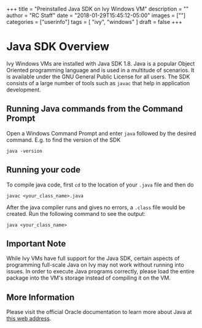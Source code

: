 +++
title = "Preinstalled Java SDK on Ivy Windows VM"
description = ""
author = "RC Staff"
date = "2018-01-29T15:45:12-05:00"
images = [""]
categories = ["userinfo"]
tags = [
    "ivy", 
    "windows"
]
draft = false
+++

# Java SDK Overview

Ivy Windows VMs are installed with Java SDK 1.8. Java is a popular Object Oriented programming
language and is used in a multitude of scenarios. It is available under the GNU General Public
License for all users. The SDK consists of a large number of tools such as ```javac``` that 
help in application development. 

## Running Java commands from the Command Prompt

Open a Windows Command Prompt and enter ```java``` followed by the desired command. E.g. to find
the version of the SDK

	java -version

## Running your code

To compile java code, first ```cd``` to the location of your ```.java``` file and then do
	
	javac <your_class_name>.java

After the java compiler runs and gives no errors, a ```.class``` file would be created. Run the following command to see the output:

	java <your_class_name>

## Important Note

While Ivy VMs have full support for the Java SDK, certain aspects of programming full-scale Java on Ivy may not work without running into issues.
In order to execute Java programs correctly, please load the entire package into the VM's storage instead of compiling it on the VM. 

## More Information

Please visit the official Oracle documentation to learn more about Java at [this web address](http://www.oracle.com/technetwork/java/javase/documentation/jdk8-doc-downloads-2133158.html).
